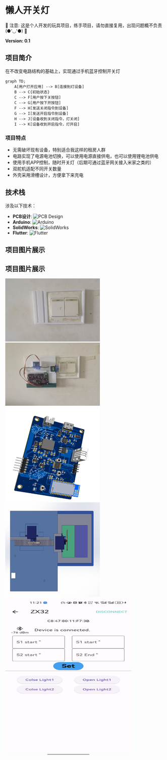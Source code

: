 # 懒人开关灯

🚨 注意: 这是个人开发的玩具项目，练手项目，请勿直接复用，出现问题概不负责(●'◡'●) 🚨

**Version: 0.1**

## 项目简介

在不改变电路结构的基础上，实现通过手机蓝牙控制开关灯

```mermaid
graph TD;
    A[用户打开应用] --> B[连接到灯设备]
    B --> C{初始状态}
    C --> F[用户按下关按钮]
    C --> G[用户按下开按钮]
    F --> H[发送关闭指令到设备]
    G --> I[发送开启指令到设备]
    H --> J[设备收到关闭指令，灯关闭]
    I --> K[设备收到开启指令，灯开启]
```

### 项目特点

- 无需破坏现有设备，特别适合我这样的租房人群
- 电路实现了电源电池切换，可以使用电源直接供电，也可以使用锂电池供电
- 使用手机APP控制，随时开关灯（后期可通过蓝牙网关接入米家之类的）
- 双舵机适配不同开关数量
- 外壳采用滑槽设计，方便拿下来充电

## 技术栈

涉及以下技术：

- **PCB设计**: ![PCB Design](https://img.shields.io/badge/PCB_Design-008000?style=flat-square&logo=protoboard&logoColor=white)
- **Arduino**: ![Arduino](https://img.shields.io/badge/Arduino-00979D?style=flat-square&logo=arduino&logoColor=white)
- **SolidWorks**: ![SolidWorks](https://img.shields.io/badge/SolidWorks-900C3F?style=flat-square&logo=solidworks&logoColor=white)
- **Flutter**: ![Flutter](https://img.shields.io/badge/Flutter-02569B?style=flat-square&logo=flutter&logoColor=white)


## 项目图片展示


## 项目图片展示

<div style="display: flex; flex-wrap: wrap;">
  <div style="flex: 1; min-width: 300px;">
    <img src="05.Picture/Shell.jpg" width="300" height="200">
  </div>
  <div style="flex: 1; min-width: 300px;">
    <img src="05.Picture/Real.jpg" width="300" height="200">
  </div>
  <div style="flex: 1; min-width: 300px;">
    <img src="05.Picture/3DPCB.png" width="300" height="300">
  </div>
  <div style="flex: 1; min-width: 300px;">
    <img src="05.Picture/3DDesign.png" width="300" height="300">
  </div>
  <div style="flex: 1; min-width: 100%;">
    <img src="05.Picture/App.jpg" width="400" height="500">
  </div>
</div>
